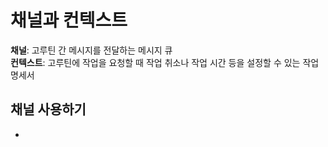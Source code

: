 # 채널과 컨텍스트
**채널**: 고루틴 간 메시지를 전달하는 메시지 큐  
**컨텍스트**: 고루틴에 작업을 요청할 때 작업 취소나 작업 시간 등을 설정할 수 있는 작업 명세서

## 채널 사용하기
- 